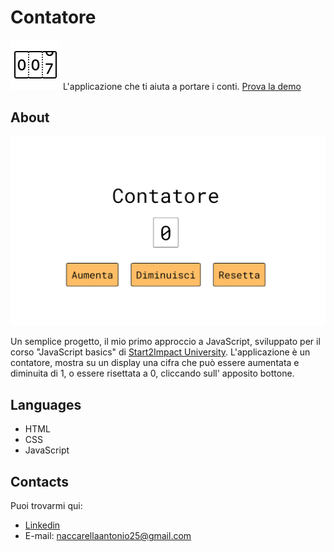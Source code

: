 
# Contatore 

![Contatore](assets/img/favicon.ico) 
L'applicazione che ti aiuta a portare i conti. 
[Prova la demo](https://antonio-naccarella.github.io/Counter/)

## About
![Contatore-Screenshot](assets/img/counter-screen.png) 

Un semplice progetto, il mio primo approccio a JavaScript, sviluppato per il corso "JavaScript basics" di [Start2Impact University](https://talent.start2impact.it/). 
L'applicazione è un contatore, mostra su un display una cifra che può essere aumentata e diminuita di 1, o essere risettata a 0, cliccando sull' apposito bottone.
## Languages
* HTML
* CSS
* JavaScript
## Contacts
Puoi trovarmi qui:
* [Linkedin](https://www.linkedin.com/in/antonio-naccarella-31976725a/)
* E-mail: naccarellaantonio25@gmail.com

